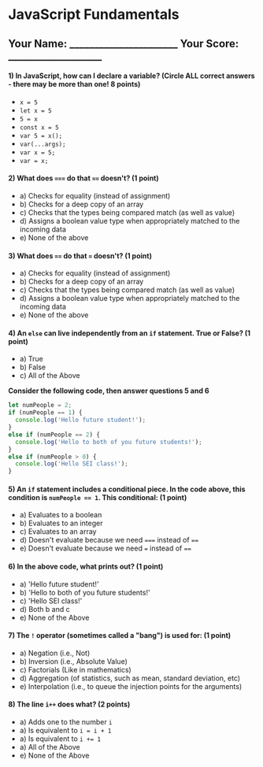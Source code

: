 # JavaScript Fundamentals

## Your Name: ______________________ Your Score: ___________________

#### 1) In JavaScript, how can I declare a variable? (Circle ALL correct answers - there may be more than one! 8 points)

* `x = 5`
* `let x = 5`
* `5 = x`
* `const x = 5`
* `var 5 = x();`
* `var(...args);`
* `var x = 5;`
* `var = x;`

#### 2) What does `===` do that `==` doesn't? (1 point)

* a) Checks for equality (instead of assignment)
* b) Checks for a deep copy of an array
* c) Checks that the types being compared match (as well as value)
* d) Assigns a boolean value type when appropriately matched to the incoming data
* e) None of the above

#### 3) What does `==` do that `=` doesn't? (1 point)

* a) Checks for equality (instead of assignment)
* b) Checks for a deep copy of an array
* c) Checks that the types being compared match (as well as value)
* d) Assigns a boolean value type when appropriately matched to the incoming data
* e) None of the above

#### 4) An `else` can live independently from an `if` statement. True or False? (1 point)

* a) True
* b) False
* c) All of the Above 

**Consider the following code, then answer questions 5 and 6**

```js
let numPeople = 2;
if (numPeople == 1) {
  console.log('Hello future student!');
}
else if (numPeople == 2) {
  console.log('Hello to both of you future students!');
}
else if (numPeople > 0) {
  console.log('Hello SEI class!');
}
```

#### 5) An `if` statement includes a conditional piece. In the code above, this condition is `numPeople == 1`. This conditional: (1 point)

* a) Evaluates to a boolean
* b) Evaluates to an integer
* c) Evaluates to an array
* d) Doesn't evaluate because we need `===` instead of `==`
* e) Doesn't evaluate because we need `=` instead of `==`

#### 6) In the above code, what prints out? (1 point)

* a) 'Hello future student!'
* b) 'Hello to both of you future students!'
* c) 'Hello SEI class!'
* d) Both b and c
* e) None of the Above

#### 7) The `!` operator (sometimes called a "bang") is used for: (1 point)

* a) Negation (i.e., Not)
* b) Inversion (i.e., Absolute Value)
* c) Factorials (Like in mathematics)
* d) Aggregation (of statistics, such as mean, standard deviation, etc)
* e) Interpolation (i.e., to queue the injection points for the arguments)

#### 8) The line `i++` does what? (2 points)

* a) Adds one to the number `i`
* a) Is equivalent to `i = i + 1`
* a) Is equivalent to `i += 1`
* a) All of the Above
* e) None of the Above
